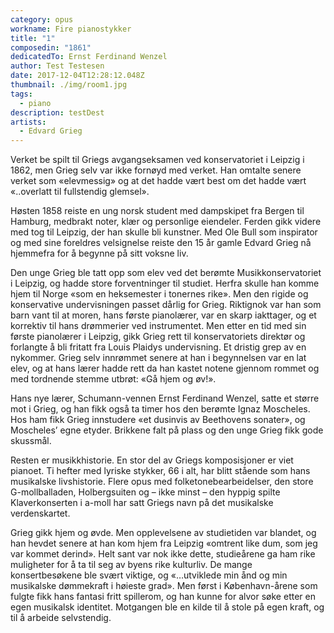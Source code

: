 ```yaml
---
category: opus
workname: Fire pianostykker
title: "1"
composedin: "1861"
dedicatedTo: Ernst Ferdinand Wenzel
author: Test Testesen
date: 2017-12-04T12:28:12.048Z
thumbnail: ./img/room1.jpg
tags:
  - piano
description: testDest
artists:
  - Edvard Grieg
---
```

Verket be spilt til Griegs avgangseksamen ved konservatoriet i Leipzig i 1862, men Grieg selv var ikke fornøyd med verket. Han omtalte senere verket som «elevmessig» og at det hadde vært best om det hadde vært «..overlatt til fullstendig glemsel».  

Høsten 1858 reiste en ung norsk student med dampskipet fra Bergen til Hamburg, medbrakt noter, klær og personlige eiendeler. Ferden gikk videre med tog til Leipzig, der han skulle bli kunstner. Med Ole Bull som inspirator og med sine foreldres velsignelse reiste den 15 år gamle Edvard Grieg nå hjemmefra for å begynne på sitt voksne liv.

Den unge Grieg ble tatt opp som elev ved det berømte Musikkonservatoriet i Leipzig, og hadde store forventninger til studiet. Herfra skulle han komme hjem til Norge «som en heksemester i tonernes rike». Men den rigide og konservative undervisningen passet dårlig for Grieg. Riktignok var han som barn vant til at moren, hans første pianolærer, var en skarp iakttager, og et korrektiv til hans drømmerier ved instrumentet. Men etter en tid med sin første pianolærer i Leipzig, gikk Grieg rett til konservatoriets direktør og forlangte å bli fritatt fra Louis Plaidys undervisning. Et dristig grep av en nykommer. Grieg selv innrømmet senere at han i begynnelsen var en lat elev, og at hans lærer hadde rett da han kastet notene gjennom rommet og med tordnende stemme utbrøt: «Gå hjem og øv!».

Hans nye lærer, Schumann-vennen Ernst Ferdinand Wenzel, satte et større mot i Grieg, og han fikk også ta timer hos den berømte Ignaz Moscheles. Hos ham fikk Grieg innstudere «et dusinvis av Beethovens sonater», og Moscheles’ egne etyder. Brikkene falt på plass og den unge Grieg fikk gode skussmål.

Resten er musikkhistorie. En stor del av Griegs komposisjoner er viet pianoet. Ti hefter med lyriske stykker, 66 i alt, har blitt stående som hans musikalske livshistorie. Flere opus med folketonebearbeidelser, den store G-mollballaden, Holbergsuiten og – ikke minst – den hyppig spilte Klaverkonserten i a-moll har satt Griegs navn på det musikalske verdenskartet.

Grieg gikk hjem og øvde. Men opplevelsene av studietiden var blandet, og han hevdet senere at han kom hjem fra Leipzig «omtrent like dum, som jeg var kommet derind». Helt sant var nok ikke dette, studieårene ga ham rike muligheter for å ta til seg av byens rike kulturliv. De mange konsertbesøkene ble svært viktige, og «…utviklede min ånd og min musikalske dømmekraft i høieste grad». Men først i København-årene som fulgte fikk hans fantasi fritt spillerom, og han kunne for alvor søke etter en egen musikalsk identitet. Motgangen ble en kilde til å stole på egen kraft, og til å arbeide selvstendig.
